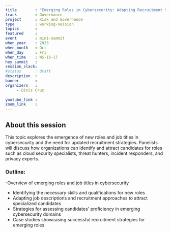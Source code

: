 ```yaml
---
title        : "Emerging Roles in Cybersecurity: Adapting Recruitment Strategies(Panel)"
track        : Governance
project      : Risk and Governance
type         : working-session
topics       :
featured     :
event        : mini-summit
when_year    : 2023
when_month   : Oct
when_day     : Fri
when_time    : WS-16-17
hey_summit   : 
session_slack:
#status      : draft
description  :
banner       : 
organizers   :
     - Dinis Cruz
     
youtube_link : 
zoom_link    : 
---
```


## About this session
This topic explores the emergence of new roles and job titles in cybersecurity and the need for updated recruitment strategies. Panelists will discuss how organizations can identify and attract candidates for roles such as cloud security specialists, threat hunters, incident responders, and privacy experts.

### Outline:
-Overview of emerging roles and job titles in cybersecurity
- Identifying the necessary skills and qualifications for new roles
- Adapting job descriptions and recruitment approaches to attract specialized candidates
- Strategies for assessing candidates' proficiency in emerging cybersecurity domains
- Case studies showcasing successful recruitment strategies for emerging roles

